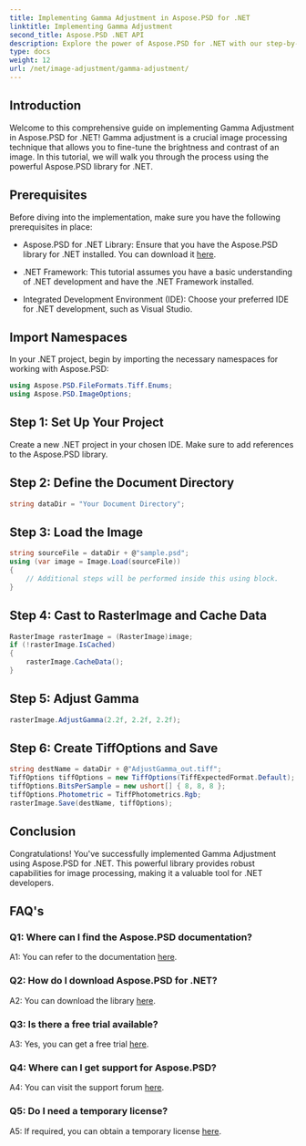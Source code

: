 ```yaml
---
title: Implementing Gamma Adjustment in Aspose.PSD for .NET
linktitle: Implementing Gamma Adjustment
second_title: Aspose.PSD .NET API
description: Explore the power of Aspose.PSD for .NET with our step-by-step guide on implementing Gamma Adjustment. Fine-tune image brightness and contrast effortlessly.
type: docs
weight: 12
url: /net/image-adjustment/gamma-adjustment/
---
```

## Introduction

Welcome to this comprehensive guide on implementing Gamma Adjustment in Aspose.PSD for .NET! Gamma adjustment is a crucial image processing technique that allows you to fine-tune the brightness and contrast of an image. In this tutorial, we will walk you through the process using the powerful Aspose.PSD library for .NET.

## Prerequisites

Before diving into the implementation, make sure you have the following prerequisites in place:

- Aspose.PSD for .NET Library: Ensure that you have the Aspose.PSD library for .NET installed. You can download it [here](https://releases.aspose.com/psd/net/).

- .NET Framework: This tutorial assumes you have a basic understanding of .NET development and have the .NET Framework installed.

- Integrated Development Environment (IDE): Choose your preferred IDE for .NET development, such as Visual Studio.

## Import Namespaces

In your .NET project, begin by importing the necessary namespaces for working with Aspose.PSD:

```csharp
using Aspose.PSD.FileFormats.Tiff.Enums;
using Aspose.PSD.ImageOptions;
```

## Step 1: Set Up Your Project

Create a new .NET project in your chosen IDE. Make sure to add references to the Aspose.PSD library.

## Step 2: Define the Document Directory

```csharp
string dataDir = "Your Document Directory";
```

## Step 3: Load the Image

```csharp
string sourceFile = dataDir + @"sample.psd";
using (var image = Image.Load(sourceFile))
{
    // Additional steps will be performed inside this using block.
}
```

## Step 4: Cast to RasterImage and Cache Data

```csharp
RasterImage rasterImage = (RasterImage)image;
if (!rasterImage.IsCached)
{
    rasterImage.CacheData();
}
```

## Step 5: Adjust Gamma

```csharp
rasterImage.AdjustGamma(2.2f, 2.2f, 2.2f);
```

## Step 6: Create TiffOptions and Save

```csharp
string destName = dataDir + @"AdjustGamma_out.tiff";
TiffOptions tiffOptions = new TiffOptions(TiffExpectedFormat.Default);
tiffOptions.BitsPerSample = new ushort[] { 8, 8, 8 };
tiffOptions.Photometric = TiffPhotometrics.Rgb;
rasterImage.Save(destName, tiffOptions);
```

## Conclusion

Congratulations! You've successfully implemented Gamma Adjustment using Aspose.PSD for .NET. This powerful library provides robust capabilities for image processing, making it a valuable tool for .NET developers.

## FAQ's

### Q1: Where can I find the Aspose.PSD documentation?

A1: You can refer to the documentation [here](https://reference.aspose.com/psd/net/).

### Q2: How do I download Aspose.PSD for .NET?

A2: You can download the library [here](https://releases.aspose.com/psd/net/).

### Q3: Is there a free trial available?

A3: Yes, you can get a free trial [here](https://releases.aspose.com/).

### Q4: Where can I get support for Aspose.PSD?

A4: You can visit the support forum [here](https://forum.aspose.com/c/psd/34).

### Q5: Do I need a temporary license?

A5: If required, you can obtain a temporary license [here](https://purchase.aspose.com/temporary-license/).
